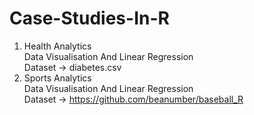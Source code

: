 # Case-Studies-In-R

1. Health Analytics </br> 
   Data Visualisation And Linear Regression </br>
   Dataset -> diabetes.csv </br>
2. Sports Analytics </br>
   Data Visualisation And Linear Regression<br>
   Dataset -> https://github.com/beanumber/baseball_R  </br>
